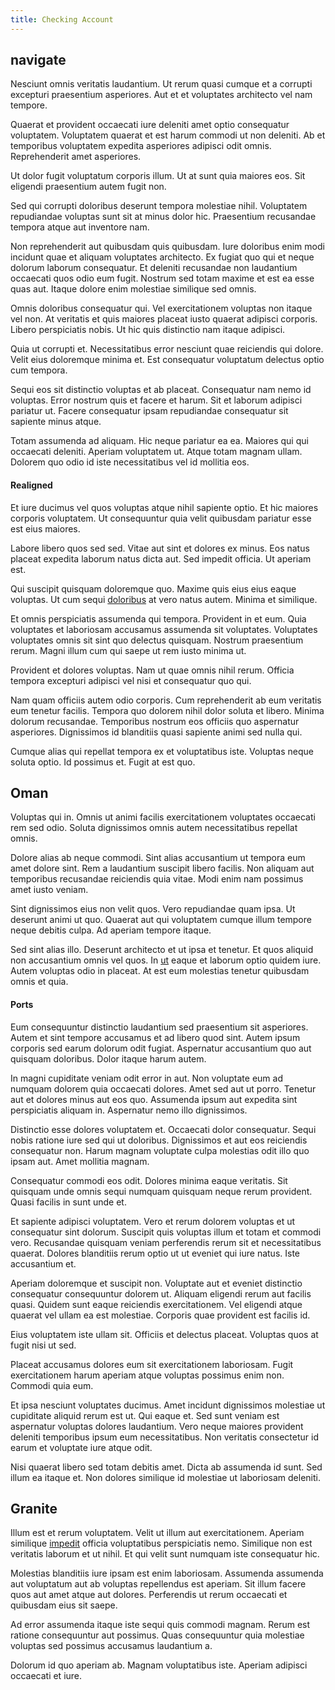 ```yaml
---
title: Checking Account
---
```


## navigate

Nesciunt omnis veritatis laudantium. Ut rerum quasi cumque et a corrupti excepturi praesentium asperiores. Aut et et voluptates architecto vel nam tempore.

Quaerat et provident occaecati iure deleniti amet optio consequatur voluptatem. Voluptatem quaerat et est harum commodi ut non deleniti. Ab et temporibus voluptatem expedita asperiores adipisci odit omnis. Reprehenderit amet asperiores.

Ut dolor fugit voluptatum corporis illum. Ut at sunt quia maiores eos. Sit eligendi praesentium autem fugit non.

Sed qui corrupti doloribus deserunt tempora molestiae nihil. Voluptatem repudiandae voluptas sunt sit at minus dolor hic. Praesentium recusandae tempora atque aut inventore nam.

Non reprehenderit aut quibusdam quis quibusdam. Iure doloribus enim modi incidunt quae et aliquam voluptates architecto. Ex fugiat quo qui et neque dolorum laborum consequatur. Et deleniti recusandae non laudantium occaecati quos odio eum fugit. Nostrum sed totam maxime et est ea esse quas aut. Itaque dolore enim molestiae similique sed omnis.

Omnis doloribus consequatur qui. Vel exercitationem voluptas non itaque vel non. At veritatis et quis maiores placeat iusto quaerat adipisci corporis. Libero perspiciatis nobis. Ut hic quis distinctio nam itaque adipisci.

Quia ut corrupti et. Necessitatibus error nesciunt quae reiciendis qui dolore. Velit eius doloremque minima et. Est consequatur voluptatum delectus optio cum tempora.

Sequi eos sit distinctio voluptas et ab placeat. Consequatur nam nemo id voluptas. Error nostrum quis et facere et harum. Sit et laborum adipisci pariatur ut. Facere consequatur ipsam repudiandae consequatur sit sapiente minus atque.

Totam assumenda ad aliquam. Hic neque pariatur ea ea. Maiores qui qui occaecati deleniti. Aperiam voluptatem ut. Atque totam magnam ullam. Dolorem quo odio id iste necessitatibus vel id mollitia eos.

#### Realigned

Et iure ducimus vel quos voluptas atque nihil sapiente optio. Et hic maiores corporis voluptatem. Ut consequuntur quia velit quibusdam pariatur esse est eius maiores.

Labore libero quos sed sed. Vitae aut sint et dolores ex minus. Eos natus placeat expedita laborum natus dicta aut. Sed impedit officia. Ut aperiam est.

Qui suscipit quisquam doloremque quo. Maxime quis eius eius eaque voluptas. Ut cum sequi [doloribus](/eos/est/autem/oregon_california.md) at vero natus autem. Minima et similique.

Et omnis perspiciatis assumenda qui tempora. Provident in et eum. Quia voluptates et laboriosam accusamus assumenda sit voluptates. Voluptates voluptates omnis sit sint quo delectus quisquam. Nostrum praesentium rerum. Magni illum cum qui saepe ut rem iusto minima ut.

Provident et dolores voluptas. Nam ut quae omnis nihil rerum. Officia tempora excepturi adipisci vel nisi et consequatur quo qui.

Nam quam officiis autem odio corporis. Cum reprehenderit ab eum veritatis eum tenetur facilis. Tempora quo dolorem nihil dolor soluta et libero. Minima dolorum recusandae. Temporibus nostrum eos officiis quo aspernatur asperiores. Dignissimos id blanditiis quasi sapiente animi sed nulla qui.

Cumque alias qui repellat tempora ex et voluptatibus iste. Voluptas neque soluta optio. Id possimus et. Fugit at est quo.

## Oman

Voluptas qui in. Omnis ut animi facilis exercitationem voluptates occaecati rem sed odio. Soluta dignissimos omnis autem necessitatibus repellat omnis.

Dolore alias ab neque commodi. Sint alias accusantium ut tempora eum amet dolore sint. Rem a laudantium suscipit libero facilis. Non aliquam aut temporibus recusandae reiciendis quia vitae. Modi enim nam possimus amet iusto veniam.

Sint dignissimos eius non velit quos. Vero repudiandae quam ipsa. Ut deserunt animi ut quo. Quaerat aut qui voluptatem cumque illum tempore neque debitis culpa. Ad aperiam tempore itaque.

Sed sint alias illo. Deserunt architecto et ut ipsa et tenetur. Et quos aliquid non accusantium omnis vel quos. In [ut](/facere/temporibus/consequatur/port_thx_fuchsia.md) eaque et laborum optio quidem iure. Autem voluptas odio in placeat. At est eum molestias tenetur quibusdam omnis et quia.

#### Ports

Eum consequuntur distinctio laudantium sed praesentium sit asperiores. Autem et sint tempore accusamus et ad libero quod sint. Autem ipsum corporis sed earum dolorum odit fugiat. Aspernatur accusantium quo aut quisquam doloribus. Dolor itaque harum autem.

In magni cupiditate veniam odit error in aut. Non voluptate eum ad numquam dolorem quia occaecati dolores. Amet sed aut ut porro. Tenetur aut et dolores minus aut eos quo. Assumenda ipsum aut expedita sint perspiciatis aliquam in. Aspernatur nemo illo dignissimos.

Distinctio esse dolores voluptatem et. Occaecati dolor consequatur. Sequi nobis ratione iure sed qui ut doloribus. Dignissimos et aut eos reiciendis consequatur non. Harum magnam voluptate culpa molestias odit illo quo ipsam aut. Amet mollitia magnam.

Consequatur commodi eos odit. Dolores minima eaque veritatis. Sit quisquam unde omnis sequi numquam quisquam neque rerum provident. Quasi facilis in sunt unde et.

Et sapiente adipisci voluptatem. Vero et rerum dolorem voluptas et ut consequatur sint dolorum. Suscipit quis voluptas illum et totam et commodi vero. Recusandae quisquam veniam perferendis rerum sit et necessitatibus quaerat. Dolores blanditiis rerum optio ut ut eveniet qui iure natus. Iste accusantium et.

Aperiam doloremque et suscipit non. Voluptate aut et eveniet distinctio consequatur consequuntur dolorem ut. Aliquam eligendi rerum aut facilis quasi. Quidem sunt eaque reiciendis exercitationem. Vel eligendi atque quaerat vel ullam ea est molestiae. Corporis quae provident est facilis id.

Eius voluptatem iste ullam sit. Officiis et delectus placeat. Voluptas quos at fugit nisi ut sed.

Placeat accusamus dolores eum sit exercitationem laboriosam. Fugit exercitationem harum aperiam atque voluptas possimus enim non. Commodi quia eum.

Et ipsa nesciunt voluptates ducimus. Amet incidunt dignissimos molestiae ut cupiditate aliquid rerum est ut. Qui eaque et. Sed sunt veniam est aspernatur voluptas dolores laudantium. Vero neque maiores provident deleniti temporibus ipsum eum necessitatibus. Non veritatis consectetur id earum et voluptate iure atque odit.

Nisi quaerat libero sed totam debitis amet. Dicta ab assumenda id sunt. Sed illum ea itaque et. Non dolores similique id molestiae ut laboriosam deleniti.

## Granite

Illum est et rerum voluptatem. Velit ut illum aut exercitationem. Aperiam similique [impedit](/eos/metrics.md) officia voluptatibus perspiciatis nemo. Similique non est veritatis laborum et ut nihil. Et qui velit sunt numquam iste consequatur hic.

Molestias blanditiis iure ipsam est enim laboriosam. Assumenda assumenda aut voluptatum aut ab voluptas repellendus est aperiam. Sit illum facere quos aut amet atque aut dolores. Perferendis ut rerum occaecati et quibusdam eius sit saepe.

Ad error assumenda itaque iste sequi quis commodi magnam. Rerum est ratione consequuntur aut possimus. Quas consequuntur quia molestiae voluptas sed possimus accusamus laudantium a.

Dolorum id quo aperiam ab. Magnam voluptatibus iste. Aperiam adipisci occaecati et iure.
